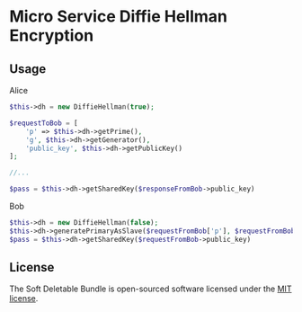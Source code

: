 # Micro Service Diffie Hellman Encryption

## Usage

Alice 
```php
$this->dh = new DiffieHellman(true);

$requestToBob = [
    'p' => $this->dh->getPrime(),
    'g', $this->dh->getGenerator(),
    'public_key', $this->dh->getPublicKey()
];

//...

$pass = $this->dh->getSharedKey($responseFromBob->public_key)
```

Bob

```php
$this->dh = new DiffieHellman(false);
$this->dh->generatePrimaryAsSlave($requestFromBob['p'], $requestFromBob['g']);
$pass = $this->dh->getSharedKey($requestFromBob->public_key)
```

## License

The Soft Deletable Bundle is open-sourced software licensed under the [MIT license](https://opensource.org/licenses/MIT).
